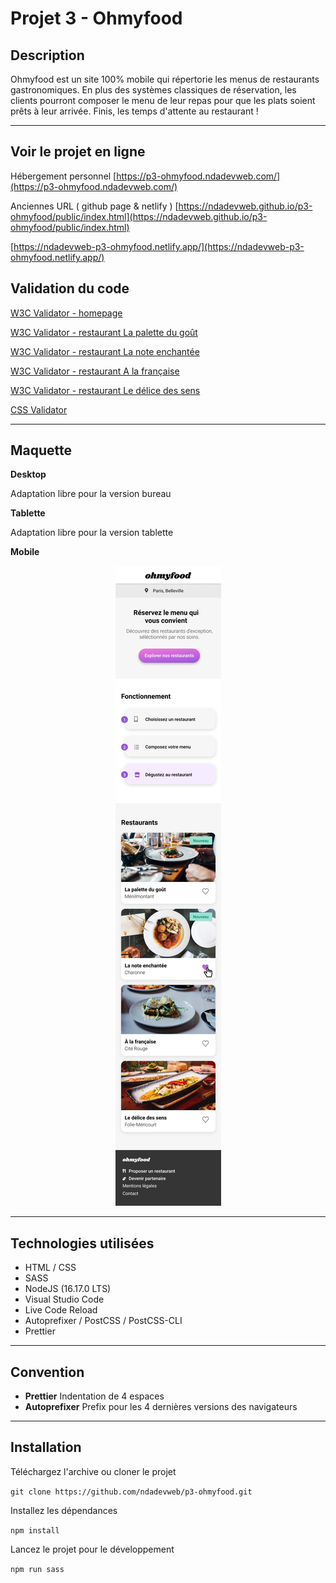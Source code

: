 # Projet 3 - Ohmyfood

## Description

Ohmyfood est un site 100% mobile qui répertorie les menus de restaurants gastronomiques. En plus des systèmes classiques de réservation, les clients pourront composer le menu de leur repas pour que les plats soient prêts à leur arrivée. Finis, les temps d'attente au restaurant !

---

## Voir le projet en ligne

Hébergement personnel
[https://p3-ohmyfood.ndadevweb.com/](https://p3-ohmyfood.ndadevweb.com/)

Anciennes URL ( github page & netlify )
[https://ndadevweb.github.io/p3-ohmyfood/public/index.html](https://ndadevweb.github.io/p3-ohmyfood/public/index.html)

[https://ndadevweb-p3-ohmyfood.netlify.app/](https://ndadevweb-p3-ohmyfood.netlify.app/)

## Validation du code

[W3C Validator - homepage](https://validator.w3.org/nu/?doc=https%3A%2F%2Fndadevweb.github.io%2Fp3-ohmyfood%2Fpublic%2Findex.html)

[W3C Validator - restaurant La palette du goût](https://validator.w3.org/nu/?doc=https%3A%2F%2Fndadevweb.github.io%2Fp3-ohmyfood%2Fpublic%2Frestaurant-la-palette-du-gout.html)

[W3C Validator - restaurant La note enchantée](https://validator.w3.org/nu/?doc=https%3A%2F%2Fndadevweb.github.io%2Fp3-ohmyfood%2Fpublic%2Frestaurant-la-note-enchantee.html)

[W3C Validator - restaurant A la française](https://ndadevweb.github.io/p3-ohmyfood/public/restaurant-a-la-francaise.html)

[W3C Validator - restaurant Le délice des sens](https://validator.w3.org/nu/?doc=https%3A%2F%2Fndadevweb.github.io%2Fp3-ohmyfood%2Fpublic%2Frestaurant-le-delice-des-sens.html)

[CSS Validator](https://jigsaw.w3.org/css-validator/validator?uri=https%3A%2F%2Fndadevweb.github.io%2Fp3-ohmyfood%2Fpublic%2Findex.html&profile=css3svg&usermedium=all&warning=1&vextwarning=&lang=fr)

---

## Maquette

**Desktop**

Adaptation libre pour la version bureau

**Tablette**

Adaptation libre pour la version tablette

**Mobile**

<p align="center">
    <img src="./maquettes/homepage.png" alt="Maquette page d'accueil" />
</p>

---

## Technologies utilisées

-   HTML / CSS
-   SASS
-   NodeJS (16.17.0 LTS)
-   Visual Studio Code
-   Live Code Reload
-   Autoprefixer / PostCSS / PostCSS-CLI
-   Prettier

---

## Convention

-   **Prettier** Indentation de 4 espaces
-   **Autoprefixer** Prefix pour les 4 dernières versions des navigateurs

---

## Installation

Téléchargez l'archive ou cloner le projet

`git clone https://github.com/ndadevweb/p3-ohmyfood.git`

Installez les dépendances

`npm install`

Lancez le projet pour le développement

`npm run sass`
